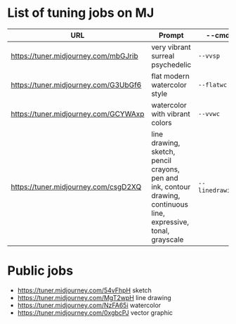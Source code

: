# List of tuning jobs on MJ

| URL                                  | Prompt                           | --cmd      |
| ------------------------------------ | -------------------------------- | ---------- |
| https://tuner.midjourney.com/mbGJrib | very vibrant surreal psychedelic | `--vvsp`   |
| https://tuner.midjourney.com/G3UbGf6 | flat modern watercolor style     | `--flatwc` |
| https://tuner.midjourney.com/GCYWAxp | watercolor with vibrant colors   | `--vvwc`   |
| https://tuner.midjourney.com/csgD2XQ | line drawing, sketch, pencil crayons, pen and ink, contour drawing, continuous line, expressive, tonal, grayscale | `--linedrawing` |


# Public jobs
- https://tuner.midjourney.com/54vFhpH sketch
- https://tuner.midjourney.com/MgT2wpH line drawing
- https://tuner.midjourney.com/NzFA65i watercolor
- https://tuner.midjourney.com/0xgbcPJ vector graphic
